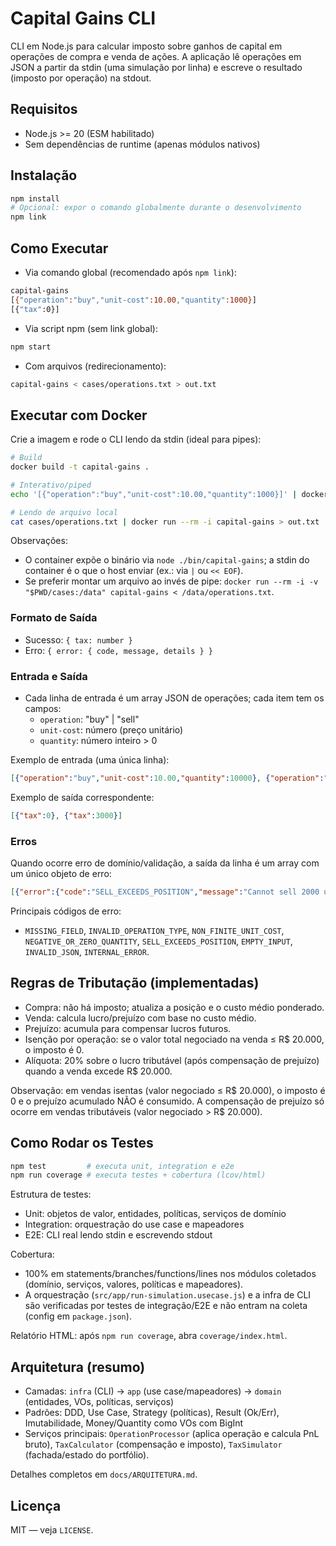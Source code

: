 # Capital Gains CLI

CLI em Node.js para calcular imposto sobre ganhos de capital em operações de compra e venda de ações. A aplicação lê operações em JSON a partir da stdin (uma simulação por linha) e escreve o resultado (imposto por operação) na stdout.

## Requisitos
- Node.js >= 20 (ESM habilitado)
- Sem dependências de runtime (apenas módulos nativos)

## Instalação
```bash
npm install
# Opcional: expor o comando globalmente durante o desenvolvimento
npm link
```

## Como Executar

- Via comando global (recomendado após `npm link`):
```bash
capital-gains
[{"operation":"buy","unit-cost":10.00,"quantity":1000}]
[{"tax":0}]
```

- Via script npm (sem link global):
```bash
npm start
```

- Com arquivos (redirecionamento):
```bash
capital-gains < cases/operations.txt > out.txt
```

## Executar com Docker

Crie a imagem e rode o CLI lendo da stdin (ideal para pipes):

```bash
# Build
docker build -t capital-gains .

# Interativo/piped
echo '[{"operation":"buy","unit-cost":10.00,"quantity":1000}]' | docker run --rm -i capital-gains

# Lendo de arquivo local
cat cases/operations.txt | docker run --rm -i capital-gains > out.txt
```

Observações:
- O container expõe o binário via `node ./bin/capital-gains`; a stdin do container é o que o host enviar (ex.: via `|` ou `<< EOF`).
- Se preferir montar um arquivo ao invés de pipe: `docker run --rm -i -v "$PWD/cases:/data" capital-gains < /data/operations.txt`.

### Formato de Saída
- Sucesso: `{ tax: number }`
- Erro: `{ error: { code, message, details } }`

### Entrada e Saída
- Cada linha de entrada é um array JSON de operações; cada item tem os campos:
  - `operation`: "buy" | "sell"
  - `unit-cost`: número (preço unitário)
  - `quantity`: número inteiro > 0

Exemplo de entrada (uma única linha):
```json
[{"operation":"buy","unit-cost":10.00,"quantity":10000}, {"operation":"sell","unit-cost":25.00,"quantity":1000}]
```

Exemplo de saída correspondente:
```json
[{"tax":0}, {"tax":3000}]
```

### Erros
Quando ocorre erro de domínio/validação, a saída da linha é um array com um único objeto de erro:
```json
[{"error":{"code":"SELL_EXCEEDS_POSITION","message":"Cannot sell 2000 units. Only 1000 units available","details":{"requested":2000,"available":1000}}}]
```

Principais códigos de erro:
- `MISSING_FIELD`, `INVALID_OPERATION_TYPE`, `NON_FINITE_UNIT_COST`, `NEGATIVE_OR_ZERO_QUANTITY`, `SELL_EXCEEDS_POSITION`, `EMPTY_INPUT`, `INVALID_JSON`, `INTERNAL_ERROR`.

## Regras de Tributação (implementadas)
- Compra: não há imposto; atualiza a posição e o custo médio ponderado.
- Venda: calcula lucro/prejuízo com base no custo médio.
- Prejuízo: acumula para compensar lucros futuros.
- Isenção por operação: se o valor total negociado na venda ≤ R$ 20.000, o imposto é 0.
- Alíquota: 20% sobre o lucro tributável (após compensação de prejuízo) quando a venda excede R$ 20.000.

Observação: em vendas isentas (valor negociado ≤ R$ 20.000), o imposto é 0 e o prejuízo acumulado NÃO é consumido. A compensação de prejuízo só ocorre em vendas tributáveis (valor negociado > R$ 20.000).

## Como Rodar os Testes
```bash
npm test         # executa unit, integration e e2e
npm run coverage # executa testes + cobertura (lcov/html)
```

Estrutura de testes:
- Unit: objetos de valor, entidades, políticas, serviços de domínio
- Integration: orquestração do use case e mapeadores
- E2E: CLI real lendo stdin e escrevendo stdout

Cobertura:
- 100% em statements/branches/functions/lines nos módulos coletados (domínio, serviços, valores, políticas e mapeadores).
- A orquestração (`src/app/run-simulation.usecase.js`) e a infra de CLI são verificadas por testes de integração/E2E e não entram na coleta (config em `package.json`).

Relatório HTML: após `npm run coverage`, abra `coverage/index.html`.

## Arquitetura (resumo)
- Camadas: `infra` (CLI) → `app` (use case/mapeadores) → `domain` (entidades, VOs, políticas, serviços)
- Padrões: DDD, Use Case, Strategy (políticas), Result (Ok/Err), Imutabilidade, Money/Quantity como VOs com BigInt
- Serviços principais: `OperationProcessor` (aplica operação e calcula PnL bruto), `TaxCalculator` (compensação e imposto), `TaxSimulator` (fachada/estado do portfólio).

Detalhes completos em `docs/ARQUITETURA.md`.

## Licença
MIT — veja `LICENSE`.
